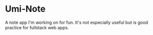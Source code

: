 # Umi-Note

A note app I'm working on for fun. It's not especially useful but is good practice for fullstack web apps.
